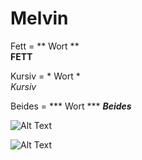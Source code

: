 # Melvin


Fett = ** Wort **      
**FETT**

Kursiv = * Wort *        
*Kursiv*

Beides = *** Wort *** 
***Beides***


![Alt Text](https://user-images.githubusercontent.com/110893288/183603239-1c063f90-0301-4d8b-9ee7-d09e4c973c22.png)


![Alt Text](https://c.tenor.com/8DgS448_gykAAAAM/glizzy.gif)
